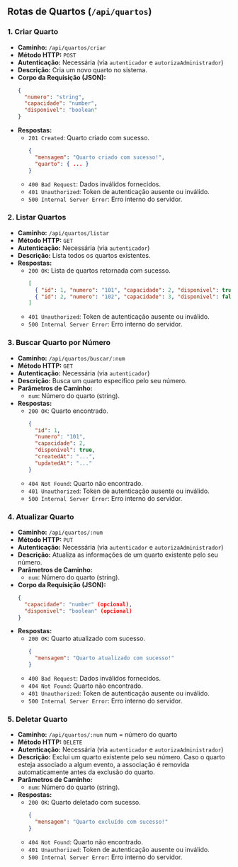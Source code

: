 ## Rotas de Quartos (`/api/quartos`)

### 1. Criar Quarto
- **Caminho:** `/api/quartos/criar`
- **Método HTTP:** `POST`
- **Autenticação:** Necessária (via `autenticador` e `autorizaAdministrador`)
- **Descrição:** Cria um novo quarto no sistema.
- **Corpo da Requisição (JSON):**
  ```json
  {
    "numero": "string",
    "capacidade": "number",
    "disponivel": "boolean"
  }
  ```
- **Respostas:**
  - `201 Created`: Quarto criado com sucesso.
    ```json
    {
      "mensagem": "Quarto criado com sucesso!",
      "quarto": { ... }
    }
    ```
  - `400 Bad Request`: Dados inválidos fornecidos.
  - `401 Unauthorized`: Token de autenticação ausente ou inválido.
  - `500 Internal Server Error`: Erro interno do servidor.

### 2. Listar Quartos
- **Caminho:** `/api/quartos/listar`
- **Método HTTP:** `GET`
- **Autenticação:** Necessária (via `autenticador`)
- **Descrição:** Lista todos os quartos existentes.
- **Respostas:**
  - `200 OK`: Lista de quartos retornada com sucesso.
    ```json
    [
      { "id": 1, "numero": "101", "capacidade": 2, "disponivel": true, "createdAt": "...", "updatedAt": "..." },
      { "id": 2, "numero": "102", "capacidade": 3, "disponivel": false, "createdAt": "...", "updatedAt": "..." }
    ]
    ```
  - `401 Unauthorized`: Token de autenticação ausente ou inválido.
  - `500 Internal Server Error`: Erro interno do servidor.

### 3. Buscar Quarto por Número
- **Caminho:** `/api/quartos/buscar/:num`
- **Método HTTP:** `GET`
- **Autenticação:** Necessária (via `autenticador`)
- **Descrição:** Busca um quarto específico pelo seu número.
- **Parâmetros de Caminho:**
  - `num`: Número do quarto (string).
- **Respostas:**
  - `200 OK`: Quarto encontrado.
    ```json
    {
      "id": 1,
      "numero": "101",
      "capacidade": 2,
      "disponivel": true,
      "createdAt": "...",
      "updatedAt": "..."
    }
    ```
  - `404 Not Found`: Quarto não encontrado.
  - `401 Unauthorized`: Token de autenticação ausente ou inválido.
  - `500 Internal Server Error`: Erro interno do servidor.

### 4. Atualizar Quarto
- **Caminho:** `/api/quartos/:num`
- **Método HTTP:** `PUT`
- **Autenticação:** Necessária (via `autenticador` e `autorizaAdministrador`)
- **Descrição:** Atualiza as informações de um quarto existente pelo seu número.
- **Parâmetros de Caminho:**
  - `num`: Número do quarto (string).
- **Corpo da Requisição (JSON):**
  ```json
  {
    "capacidade": "number" (opcional),
    "disponivel": "boolean" (opcional)
  }
  ```
- **Respostas:**
  - `200 OK`: Quarto atualizado com sucesso.
    ```json
    {
      "mensagem": "Quarto atualizado com sucesso!"
    }
    ```
  - `400 Bad Request`: Dados inválidos fornecidos.
  - `404 Not Found`: Quarto não encontrado.
  - `401 Unauthorized`: Token de autenticação ausente ou inválido.
  - `500 Internal Server Error`: Erro interno do servidor.

### 5. Deletar Quarto
- **Caminho:** `/api/quartos/:num` num = número do quarto
- **Método HTTP:** `DELETE`
- **Autenticação:** Necessária (via `autenticador` e `autorizaAdministrador`)
- **Descrição:** Exclui um quarto existente pelo seu número. Caso o quarto esteja associado a algum evento, a associação é removida automaticamente antes da exclusão do quarto.
- **Parâmetros de Caminho:**
  - `num`: Número do quarto (string).
- **Respostas:**
  - `200 OK`: Quarto deletado com sucesso.
    ```json
    {
      "mensagem": "Quarto excluído com sucesso!"
    }
    ```
  - `404 Not Found`: Quarto não encontrado.
  - `401 Unauthorized`: Token de autenticação ausente ou inválido.
  - `500 Internal Server Error`: Erro interno do servidor.
